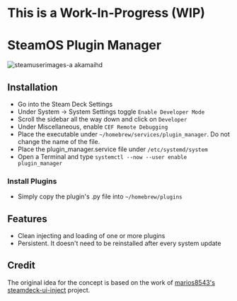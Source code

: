 # This is a Work-In-Progress (WIP)
# SteamOS Plugin Manager

![steamuserimages-a akamaihd](https://user-images.githubusercontent.com/10835354/161068262-ca723dc5-6795-417a-80f6-d8c1f9d03e93.jpg)

## Installation
- Go into the Steam Deck Settings
- Under System -> System Settings toggle `Enable Developer Mode`
- Scroll the sidebar all the way down and click on `Developer`
- Under Miscellaneous, enable `CEF Remote Debugging`
- Place the executable under `~/homebrew/services/plugin_manager`. Do not change the name of the file.
- Place the plugin_manager.service file under `/etc/systemd/system`
- Open a Terminal and type `systemctl --now --user enable plugin_manager`

### Install Plugins
- Simply copy the plugin's .py file into `~/homebrew/plugins`

## Features
- Clean injecting and loading of one or more plugins
- Persistent. It doesn't need to be reinstalled after every system update 

## Credit

The original idea for the concept is based on the work of [marios8543's steamdeck-ui-inject](https://github.com/marios8543/steamdeck-ui-inject) project.
